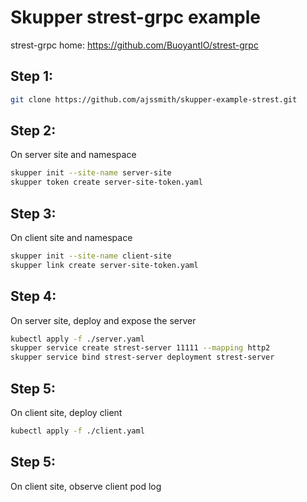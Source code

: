 # Skupper strest-grpc example

strest-grpc home: https://github.com/BuoyantIO/strest-grpc

## Step 1:
   ```bash
   git clone https://github.com/ajssmith/skupper-example-strest.git
   ```

## Step 2: 
On server site and namespace
   ```bash
   skupper init --site-name server-site
   skupper token create server-site-token.yaml
   ```

## Step 3: 
On client site and namespace
   ```bash
   skupper init --site-name client-site
   skupper link create server-site-token.yaml
   ```

## Step 4: 

On server site, deploy and expose the server

   ```bash
   kubectl apply -f ./server.yaml
   skupper service create strest-server 11111 --mapping http2
   skupper service bind strest-server deployment strest-server
   ```

## Step 5: 

On client site, deploy client

   ```bash
   kubectl apply -f ./client.yaml
   ```

## Step 5: 

On client site, observe client pod log